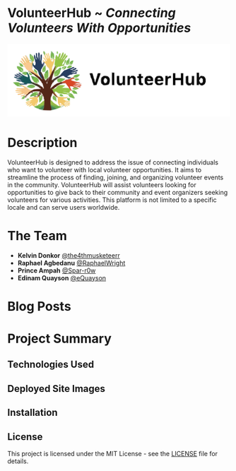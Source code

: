 # VolunteerHub ~ *Connecting Volunteers With Opportunities*
![logo](https://github.com/the4thmusketeerr/VolunteerHub/blob/main/public/images/logos/vh.svg)

# Description
VolunteerHub is designed to address the issue of connecting individuals who want to volunteer with local volunteer opportunities. It aims to streamline the process of finding, joining, and organizing volunteer events in the community.
VolunteerHub will assist volunteers looking for opportunities to give back to their community and event organizers seeking volunteers for various activities. This platform is not limited to a specific locale and can serve users worldwide.

# The Team
* **Kelvin Donkor** [@the4thmusketeerr](https://github.com/the4thmusketeerr) 
* **Raphael Agbedanu** [@RaphaelWright](https://github.com/RaphaelWright) 
* **Prince Ampah** [@Spar-r0w](https://github.com/Spar-r0w)
* **Edinam Quayson**  [@eQuayson](https://github.com/eQuayson)

# Blog Posts

# Project Summary
## Technologies Used

## Deployed Site Images


## Installation


## License
This project is licensed under the MIT License - see the [LICENSE](./LICENSE) file for details.
